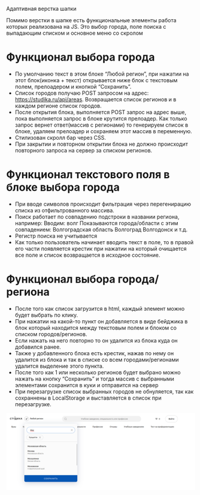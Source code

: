 Адаптивная верстка шапки

Помимо верстки в шапке есть функциональные элементы работа которых реализована на JS. 
Это выбор города, поле поиска с выпадающим списком и основное меню со скролом 


# Функционал выбора города
- По умолчанию текст в этом блоке “Любой регион”, при нажатии на этот блок(иконка + текст) открывается ниже блок с текстовым полем, 
прелоадером и кнопкой “Сохранить”.
- Список городов получаю POST запросом на адрес: https://studika.ru/api/areas.
Возвращается список регионов и в каждом регионе список городов.
- После открытия блока, выполняется POST запрос на адрес выше, пока выполняется запрос в блоке крутится прелоадер. 
Как только запрос вернет ответ(массив с регионами) то генерируем список в блоке, удаляем прелоадер и сохраняем этот массив в переменную.
- Стилизован скролл бар через CSS.
- При закрытии и повторном открытии блока не должно происходит повторного запроса на сервер за списком регионов.

# Функционал текстового поля в блоке выбора города
- При вводе символов происходит фильтрация через перегенирацию списка из отфильтрованного массива.
- Поиск работает по совпадению подстроки в названии региона, например:
Вводим: волг
Показываются города/области с этим совпадением:
Волгоградская область
Волгоград
Волгодонск
и т.д.
- Регистр поиска не учитывается
- Как только пользователь начинает вводить текст в поле, то в правой его части появляется крестик при нажатии на который очищается все поле и список возвращается в исходное состояние.

# Функционал выбора города/региона
- После того как список загрузится в html, каждый элемент можно будет выбрать по клику.
- При нажатии на какой-то пункт он добавляется в виде бейджика в блок который находится между текстовым полем и блоком со списком городов/регионов.
- Если нажать на него повторно то он удалится из блока куда он добавился ранее.
- Также у добавленного блока есть крестик, нажав по нему он удалится из блока и так в списке со всем городами/регионами удалится выделение этого пункта.
- После того как 1 или несколько регионов будет выбрано можно нажать на кнопку “Сохранить” и тогда массив с выбранными элементами сохранится в куки и отправится на сервер
- При перезагрузке список выбранных городов не обнуляется, так как сохраннены в LocalStorage и выставляется в список при перезагрузке.


![App screenshot](./snapshot.png)
